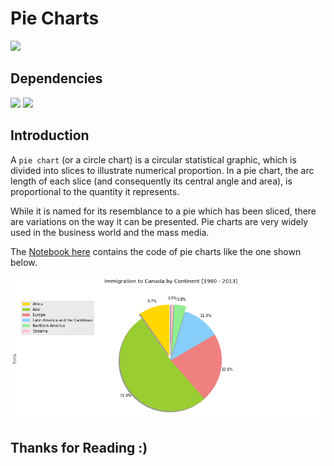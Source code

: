 # Pie Charts

![](http://ForTheBadge.com/images/badges/made-with-python.svg)

## Dependencies

![](https://img.shields.io/badge/pandas-1.2.3-150458?style=for-the-badge&logo=pandas)
![](https://img.shields.io/badge/matplotlib-3.3.4-224099?style=for-the-badge)

## Introduction

A `pie chart` (or a circle chart) is a circular statistical graphic, which is divided into slices to illustrate numerical proportion. In a pie chart, the arc length of each slice (and consequently its central angle and area), is proportional to the quantity it represents. 

While it is named for its resemblance to a pie which has been sliced, there are variations on the way it can be presented. Pie charts are very widely used in the business world and the mass media.

The [Notebook here](Notebook.ipynb) contains the code of pie charts like the one shown below.

![](img.png)

## Thanks for Reading :)